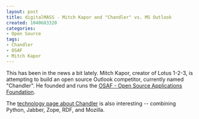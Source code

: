 ```yaml
--- 
layout: post
title: digitalMASS - Mitch Kapor and "Chandler" vs. MS Outlook
created: 1040683320
categories: 
- Open Source
tags:
- Chandler
- OSAF
- Mitch Kapor
---
```

This has been in the news a bit lately. Mitch Kapor, creator of Lotus 1-2-3, is attempting to build an open source Outlook competitor, currently named "Chandler". He founded and runs the <a href="http://www.osafoundation.org/">OSAF - Open Source Applications Foundation</a>.

The <a href="http://www.osafoundation.org/technology.htm">technology page about Chandler</a> is also interesting -- combining Python, Jabber, Zope, RDF, and Mozilla.
